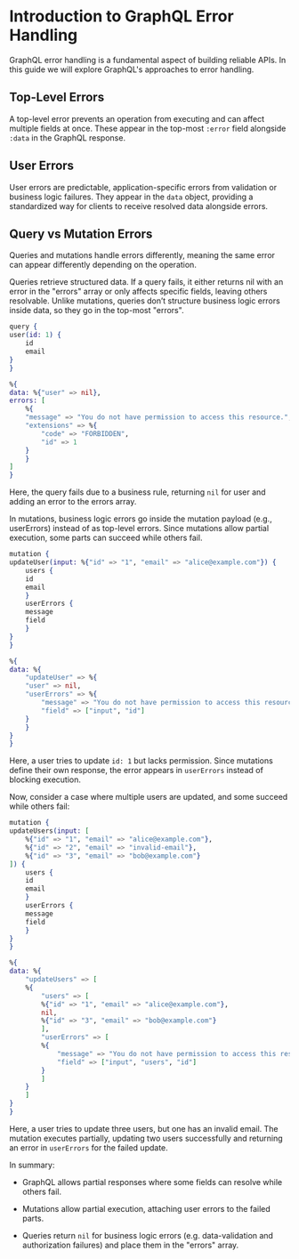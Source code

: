 # Introduction to GraphQL Error Handling

GraphQL error handling is a fundamental aspect of
building reliable APIs. In this guide we will explore
GraphQL's approaches to error handling.

## Top-Level Errors

A top-level error prevents an operation from executing
and can affect multiple fields at once. These appear
in the top-most `:error` field alongside `:data` in
the GraphQL response.

## User Errors

User errors are predictable, application-specific errors
from validation or business logic failures. They appear
in the `data` object, providing a standardized way for
clients to receive resolved data alongside errors.

## Query vs Mutation Errors

Queries and mutations handle errors differently, meaning
the same error can appear differently depending on the
operation.

Queries retrieve structured data. If a query fails, it
either returns nil with an error in the "errors" array or
only affects specific fields, leaving others resolvable.
Unlike mutations, queries don’t structure business logic
errors inside data, so they go in the top-most "errors".

```elixir
query {
user(id: 1) {
    id
    email
}
}

%{
data: %{"user" => nil},
errors: [
    %{
    "message" => "You do not have permission to access this resource.",
    "extensions" => %{
        "code" => "FORBIDDEN",
        "id" => 1
    }
    }
]
}
```

Here, the query fails due to a business rule, returning
`nil` for user and adding an error to the errors array.

In mutations, business logic errors go inside the mutation
payload (e.g., userErrors) instead of as top-level errors.
Since mutations allow partial execution, some parts can
succeed while others fail.

```elixir
mutation {
updateUser(input: %{"id" => "1", "email" => "alice@example.com"}) {
    users {
    id
    email
    }
    userErrors {
    message
    field
    }
}
}

%{
data: %{
    "updateUser" => %{
    "user" => nil,
    "userErrors" => %{
        "message" => "You do not have permission to access this resource.",
        "field" => ["input", "id"]
    }
    }
}
}
```

Here, a user tries to update `id: 1` but lacks permission.
Since mutations define their own response, the error
appears in `userErrors` instead of blocking execution.

Now, consider a case where multiple users are updated,
and some succeed while others fail:

```elixir
mutation {
updateUsers(input: [
    %{"id" => "1", "email" => "alice@example.com"},
    %{"id" => "2", "email" => "invalid-email"},
    %{"id" => "3", "email" => "bob@example.com"}
]) {
    users {
    id
    email
    }
    userErrors {
    message
    field
    }
}
}

%{
data: %{
    "updateUsers" => [
    %{
        "users" => [
        %{"id" => "1", "email" => "alice@example.com"},
        nil,
        %{"id" => "3", "email" => "bob@example.com"}
        ],
        "userErrors" => [
        %{
            "message" => "You do not have permission to access this resource.",
            "field" => ["input", "users", "id"]
        }
        ]
    }
    ]
}
}
```

Here, a user tries to update three users, but one has an
invalid email. The mutation executes partially, updating
two users successfully and returning an error in
`userErrors` for the failed update.

In summary:

- GraphQL allows partial responses where some fields can
resolve while others fail.

- Mutations allow partial execution, attaching user errors
to the failed parts.

- Queries return `nil` for business logic errors (e.g.
data-validation and authorization failures) and place
them in the "errors" array.